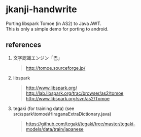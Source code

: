 jkanji-handwrite
================

Porting libspark Tomoe (in AS2) to Java AWT.  
This is only a simple demo for porting to android.  

## references

1. 文字認識エンジン「巴」  

	> http://tomoe.sourceforge.jp/

2. libspark  

	> http://www.libspark.org/
	> http://lab.libspark.org/trac/browser/as2/tomoe
	> http://www.libspark.org/svn/as2/Tomoe

3. tegaki (for training data) (see src\spark\tomoe\HiraganaExtraDictionary.java)

	> https://github.com/tegaki/tegaki/tree/master/tegaki-models/data/train/japanese

